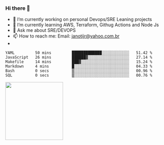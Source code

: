### Hi there 👋


- 🔭 I’m currently working on personal Devops/SRE Leaning projects
- 🌱 I’m currently learning AWS, Terraform, Githug Actions and Node Js
- 💬 Ask me about SRE/DEVOPS
- 📫 How to reach me: Email: janotijr@yahoo.com.br
- 
<!--START_SECTION:waka-->

```text
YAML         50 mins         █████████████░░░░░░░░░░░░   51.42 %
JavaScript   26 mins         ██████▓░░░░░░░░░░░░░░░░░░   27.14 %
Makefile     14 mins         ███▓░░░░░░░░░░░░░░░░░░░░░   15.24 %
Markdown     4 mins          █░░░░░░░░░░░░░░░░░░░░░░░░   04.33 %
Bash         0 secs          ▒░░░░░░░░░░░░░░░░░░░░░░░░   00.96 %
SQL          0 secs          ▒░░░░░░░░░░░░░░░░░░░░░░░░   00.76 %
```

<!--END_SECTION:waka-->

<img height="180em" src="https://github-readme-stats.vercel.app/api?username=janoti&show_icons=true&hide_border=true&&count_private=true&include_all_commits=true" />
